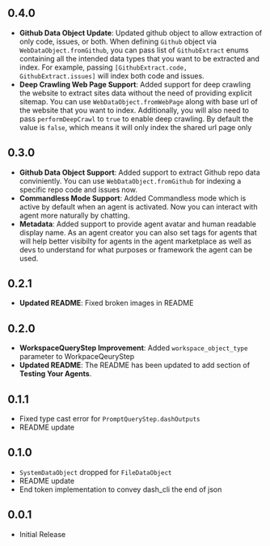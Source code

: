 ## 0.4.0

* **Github Data Object Update**: Updated github object to allow extraction of only code, issues, or both. When defining `Github` object via `WebDataObject.fromGithub`, you can pass list of `GithubExtract` enums containing all the intended data types that you want to be extracted and index. For example, passing `[GithubExtract.code, GithubExtract.issues]` will index both code and issues.
* **Deep Crawling Web Page Support**: Added support for deep crawling the website to extract sites data without the need of providing explicit sitemap. You can use `WebDataObject.fromWebPage` along with base url of the website that you want to index. Additionally, you will also need to pass `performDeepCrawl` to `true` to enable deep crawling. By default the value is `false`, which means it will only index the shared url page only 

## 0.3.0

* **Github Data Object Support**: Added support to extract Github repo data conviniently. You can use `WebDataObject.fromGithub` for indexing a specific repo code and issues now.
* **Commandless Mode Support**: Added Commandless mode which is active by default when an agent is activated. Now you can interact with agent more naturally by chatting.
* **Metadata**: Added support to provide agent avatar and human readable display name. As an agent creator you can also set tags for agents that will help better visibilty for agents in the agent marketplace as well as devs to understand for what purposes or framework the agent can be used.

## 0.2.1

* **Updated README**: Fixed broken images in README

## 0.2.0

* **WorkspaceQueryStep Improvement**: Added `workspace_object_type` parameter to WorkpaceQeuryStep
* **Updated README**: The README has been updated to add section of **Testing Your Agents**.

## 0.1.1

* Fixed type cast error for `PromptQueryStep.dashOutputs`
* README update

## 0.1.0

* `SystemDataObject` dropped for `FileDataObject`
*  README update
*  End token implementation to convey dash_cli the end of json

## 0.0.1

* Initial Release
